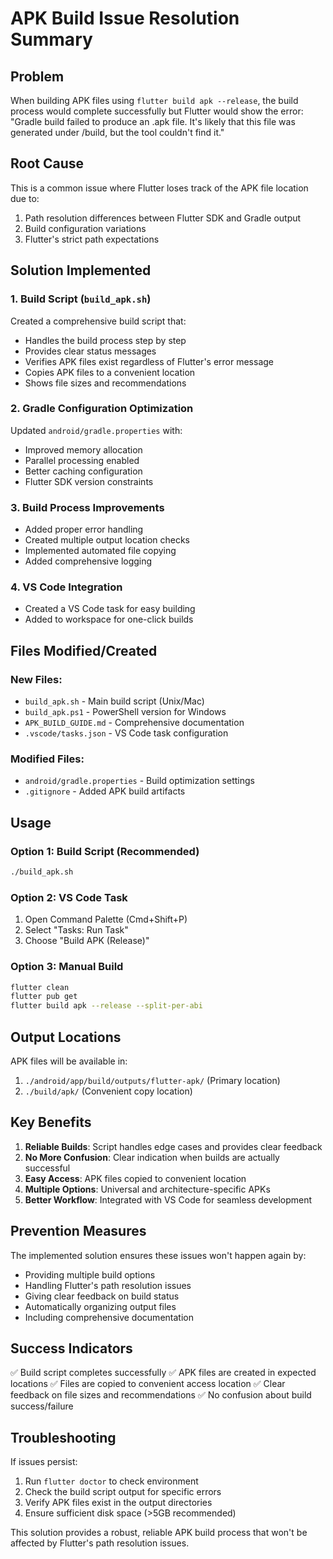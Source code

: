 # APK Build Issue Resolution Summary

## Problem
When building APK files using `flutter build apk --release`, the build process would complete successfully but Flutter would show the error: "Gradle build failed to produce an .apk file. It's likely that this file was generated under /build, but the tool couldn't find it."

## Root Cause
This is a common issue where Flutter loses track of the APK file location due to:
1. Path resolution differences between Flutter SDK and Gradle output
2. Build configuration variations
3. Flutter's strict path expectations

## Solution Implemented

### 1. Build Script (`build_apk.sh`)
Created a comprehensive build script that:
- Handles the build process step by step
- Provides clear status messages
- Verifies APK files exist regardless of Flutter's error message
- Copies APK files to a convenient location
- Shows file sizes and recommendations

### 2. Gradle Configuration Optimization
Updated `android/gradle.properties` with:
- Improved memory allocation
- Parallel processing enabled
- Better caching configuration
- Flutter SDK version constraints

### 3. Build Process Improvements
- Added proper error handling
- Created multiple output location checks
- Implemented automated file copying
- Added comprehensive logging

### 4. VS Code Integration
- Created a VS Code task for easy building
- Added to workspace for one-click builds

## Files Modified/Created

### New Files:
- `build_apk.sh` - Main build script (Unix/Mac)
- `build_apk.ps1` - PowerShell version for Windows
- `APK_BUILD_GUIDE.md` - Comprehensive documentation
- `.vscode/tasks.json` - VS Code task configuration

### Modified Files:
- `android/gradle.properties` - Build optimization settings
- `.gitignore` - Added APK build artifacts

## Usage

### Option 1: Build Script (Recommended)
```bash
./build_apk.sh
```

### Option 2: VS Code Task
1. Open Command Palette (Cmd+Shift+P)
2. Select "Tasks: Run Task"
3. Choose "Build APK (Release)"

### Option 3: Manual Build
```bash
flutter clean
flutter pub get
flutter build apk --release --split-per-abi
```

## Output Locations

APK files will be available in:
1. `./android/app/build/outputs/flutter-apk/` (Primary location)
2. `./build/apk/` (Convenient copy location)

## Key Benefits

1. **Reliable Builds**: Script handles edge cases and provides clear feedback
2. **No More Confusion**: Clear indication when builds are actually successful
3. **Easy Access**: APK files copied to convenient location
4. **Multiple Options**: Universal and architecture-specific APKs
5. **Better Workflow**: Integrated with VS Code for seamless development

## Prevention Measures

The implemented solution ensures these issues won't happen again by:
- Providing multiple build options
- Handling Flutter's path resolution issues
- Giving clear feedback on build status
- Automatically organizing output files
- Including comprehensive documentation

## Success Indicators

✅ Build script completes successfully
✅ APK files are created in expected locations
✅ Files are copied to convenient access location
✅ Clear feedback on file sizes and recommendations
✅ No confusion about build success/failure

## Troubleshooting

If issues persist:
1. Run `flutter doctor` to check environment
2. Check the build script output for specific errors
3. Verify APK files exist in the output directories
4. Ensure sufficient disk space (>5GB recommended)

This solution provides a robust, reliable APK build process that won't be affected by Flutter's path resolution issues.
